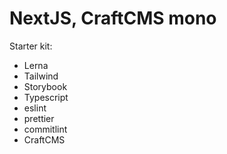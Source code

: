 # NextJS, CraftCMS mono

Starter kit:

- Lerna
- Tailwind
- Storybook
- Typescript
- eslint
- prettier
- commitlint
- CraftCMS
